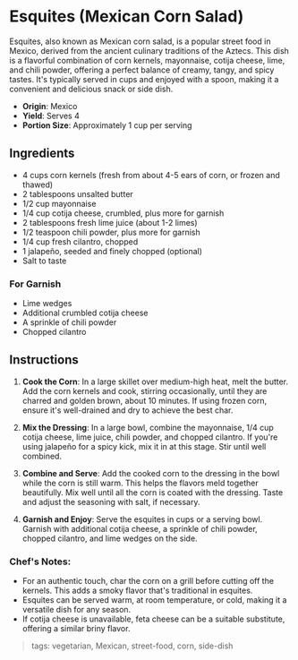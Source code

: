 # Esquites (Mexican Corn Salad)

Esquites, also known as Mexican corn salad, is a popular street food in Mexico, derived from the ancient culinary traditions of the Aztecs. This dish is a flavorful combination of corn kernels, mayonnaise, cotija cheese, lime, and chili powder, offering a perfect balance of creamy, tangy, and spicy tastes. It's typically served in cups and enjoyed with a spoon, making it a convenient and delicious snack or side dish.

- **Origin**: Mexico
- **Yield**: Serves 4
- **Portion Size**: Approximately 1 cup per serving

## Ingredients

- 4 cups corn kernels (fresh from about 4-5 ears of corn, or frozen and thawed)
- 2 tablespoons unsalted butter
- 1/2 cup mayonnaise
- 1/4 cup cotija cheese, crumbled, plus more for garnish
- 2 tablespoons fresh lime juice (about 1-2 limes)
- 1/2 teaspoon chili powder, plus more for garnish
- 1/4 cup fresh cilantro, chopped
- 1 jalapeño, seeded and finely chopped (optional)
- Salt to taste

### For Garnish
- Lime wedges
- Additional crumbled cotija cheese
- A sprinkle of chili powder
- Chopped cilantro

## Instructions

1. **Cook the Corn**: In a large skillet over medium-high heat, melt the butter. Add the corn kernels and cook, stirring occasionally, until they are charred and golden brown, about 10 minutes. If using frozen corn, ensure it's well-drained and dry to achieve the best char.

2. **Mix the Dressing**: In a large bowl, combine the mayonnaise, 1/4 cup cotija cheese, lime juice, chili powder, and chopped cilantro. If you're using jalapeño for a spicy kick, mix it in at this stage. Stir until well combined.

3. **Combine and Serve**: Add the cooked corn to the dressing in the bowl while the corn is still warm. This helps the flavors meld together beautifully. Mix well until all the corn is coated with the dressing. Taste and adjust the seasoning with salt, if necessary.

4. **Garnish and Enjoy**: Serve the esquites in cups or a serving bowl. Garnish with additional cotija cheese, a sprinkle of chili powder, chopped cilantro, and lime wedges on the side.

### Chef's Notes:
- For an authentic touch, char the corn on a grill before cutting off the kernels. This adds a smoky flavor that's traditional in esquites.
- Esquites can be served warm, at room temperature, or cold, making it a versatile dish for any season.
- If cotija cheese is unavailable, feta cheese can be a suitable substitute, offering a similar briny flavor.

> tags: vegetarian, Mexican, street-food, corn, side-dish
